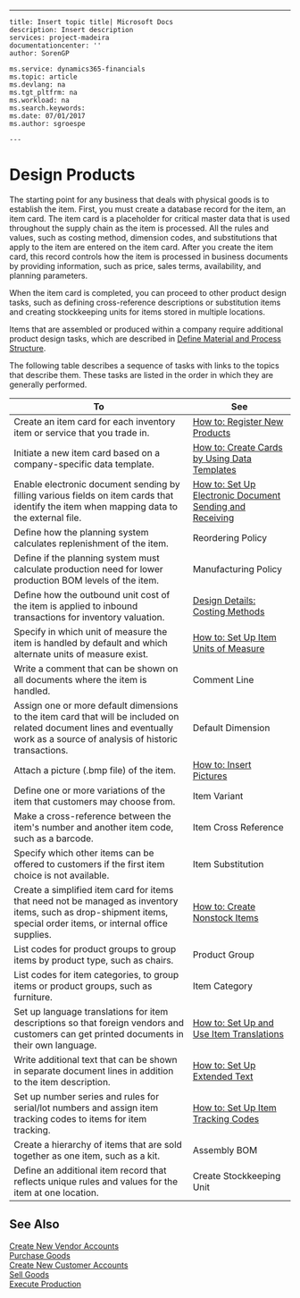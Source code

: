 ---
    title: Insert topic title| Microsoft Docs
    description: Insert description
    services: project-madeira
    documentationcenter: ''
    author: SorenGP

    ms.service: dynamics365-financials
    ms.topic: article
    ms.devlang: na
    ms.tgt_pltfrm: na
    ms.workload: na
    ms.search.keywords:
    ms.date: 07/01/2017
    ms.author: sgroespe

    ---
# Design Products
The starting point for any business that deals with physical goods is to establish the item. First, you must create a database record for the item, an item card. The item card is a placeholder for critical master data that is used throughout the supply chain as the item is processed. All the rules and values, such as costing method, dimension codes, and substitutions that apply to the item are entered on the item card. After you create the item card, this record controls how the item is processed in business documents by providing information, such as price, sales terms, availability, and planning parameters.  
  
 When the item card is completed, you can proceed to other product design tasks, such as defining cross-reference descriptions or substitution items and creating stockkeeping units for items stored in multiple locations.  
  
 Items that are assembled or produced within a company require additional product design tasks, which are described in [Define Material and Process Structure](../FullExperience/define-material-and-process-structure.md).  
  
 The following table describes a sequence of tasks with links to the topics that describe them. These tasks are listed in the order in which they are generally performed.  
  
|**To**|**See**|  
|------------|-------------|  
|Create an item card for each inventory item or service that you trade in.|[How to: Register New Products](../FullExperience/how-to-register-new-products.md)|  
|Initiate a new item card based on a company-specific data template.|[How to: Create Cards by Using Data Templates](../FullExperience/how-to-create-cards-by-using-data-templates.md)|  
|Enable electronic document sending by filling various fields on item cards that identify the item when mapping data to the external file.|[How to: Set Up Electronic Document Sending and Receiving](../FullExperience/how-to-set-up-electronic-document-sending-and-receiving.md)|  
|Define how the planning system calculates replenishment of the item.|Reordering Policy|  
|Define if the planning system must calculate production need for lower production BOM levels of the item.|Manufacturing Policy|  
|Define how the outbound unit cost of the item is applied to inbound transactions for inventory valuation.|[Design Details: Costing Methods](../FullExperience/design-details-costing-methods.md)|  
|Specify in which unit of measure the item is handled by default and which alternate units of measure exist.|[How to: Set Up Item Units of Measure](../FullExperience/how-to-set-up-item-units-of-measure.md)|  
|Write a comment that can be shown on all documents where the item is handled.|Comment Line|  
|Assign one or more default dimensions to the item card that will be included on related document lines and eventually work as a source of analysis of historic transactions.|Default Dimension|  
|Attach a picture \(.bmp file\) of the item.|[How to: Insert Pictures](../FullExperience/how-to-insert-pictures.md)|  
|Define one or more variations of the item that customers may choose from.|Item Variant|  
|Make a cross-reference between the item's number and another item code, such as a barcode.|Item Cross Reference|  
|Specify which other items can be offered to customers if the first item choice is not available.|Item Substitution|  
|Create a simplified item card for items that need not be managed as inventory items, such as drop-shipment items, special order items, or internal office supplies.|[How to: Create Nonstock Items](../FullExperience/how-to-create-nonstock-items.md)|  
|List codes for product groups to group items by product type, such as chairs.|Product Group|  
|List codes for item categories, to group items or product groups, such as furniture.|Item Category|  
|Set up language translations for item descriptions so that foreign vendors and customers can get printed documents in their own language.|[How to: Set Up and Use Item Translations](../FullExperience/how-to-set-up-and-use-item-translations.md)|  
|Write additional text that can be shown in separate document lines in addition to the item description.|[How to: Set Up Extended Text](../FullExperience/how-to-set-up-extended-text.md)|  
|Set up number series and rules for serial\/lot numbers and assign item tracking codes to items for item tracking.|[How to: Set Up Item Tracking Codes](../FullExperience/how-to-set-up-item-tracking-codes.md)|  
|Create a hierarchy of items that are sold together as one item, such as a kit.|Assembly BOM|  
|Define an additional item record that reflects unique rules and values for the item at one location.|Create Stockkeeping Unit|  
  
## See Also  
 [Create New Vendor Accounts](../FullExperience/create-new-vendor-accounts.md)   
 [Purchase Goods](../FullExperience/purchase-goods.md)   
 [Create New Customer Accounts](../FullExperience/create-new-customer-accounts.md)   
 [Sell Goods](../FullExperience/sell-goods.md)   
 [Execute Production](../FullExperience/execute-production.md)